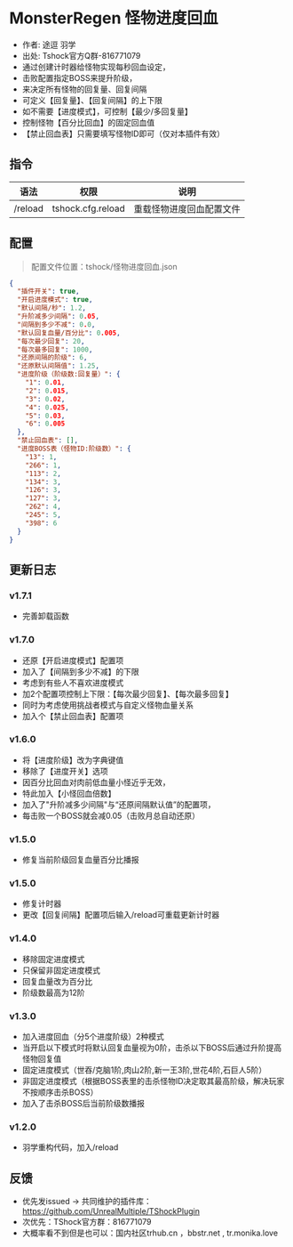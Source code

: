 # MonsterRegen 怪物进度回血
- 作者: 途逗 羽学
- 出处: Tshock官方Q群-816771079
- 通过创建计时器给怪物实现每秒回血设定，
- 击败配置指定BOSS来提升阶级，
- 来决定所有怪物的回复量、回复间隔
- 可定义【回复量】、【回复间隔】的上下限
- 如不需要【进度模式】，可控制【最少/多回复量】
- 控制怪物【百分比回血】的固定回血值
- 【禁止回血表】只需要填写怪物ID即可（仅对本插件有效）


## 指令

| 语法      |        权限         |      说明      |
|---------|:-----------------:|:------------:|
| /reload | tshock.cfg.reload | 重载怪物进度回血配置文件 |

## 配置
> 配置文件位置：tshock/怪物进度回血.json
```json
{
  "插件开关": true,
  "开启进度模式": true,
  "默认间隔/秒": 1.2,
  "升阶减多少间隔": 0.05,
  "间隔到多少不减": 0.0,
  "默认回复血量/百分比": 0.005,
  "每次最少回复": 20,
  "每次最多回复": 1000,
  "还原间隔的阶级": 6,
  "还原默认间隔值": 1.25,
  "进度阶级（阶级数:回复量）": {
    "1": 0.01,
    "2": 0.015,
    "3": 0.02,
    "4": 0.025,
    "5": 0.03,
    "6": 0.005
  },
  "禁止回血表": [],
  "进度BOSS表（怪物ID:阶级数）": {
    "13": 1,
    "266": 1,
    "113": 2,
    "134": 3,
    "126": 3,
    "127": 3,
    "262": 4,
    "245": 5,
    "398": 6
  }
}
```

## 更新日志

### v1.7.1
- 完善卸载函数

### v1.7.0
- 还原【开启进度模式】配置项
- 加入了【间隔到多少不减】的下限
- 考虑到有些人不喜欢进度模式
- 加2个配置项控制上下限：【每次最少回复】、【每次最多回复】
- 同时为考虑使用挑战者模式与自定义怪物血量关系
- 加入个【禁止回血表】配置项

### v1.6.0
- 将【进度阶级】改为字典键值
- 移除了【进度开关】选项
- 因百分比回血对肉前低血量小怪近乎无效，
- 特此加入【小怪回血倍数】
- 加入了"升阶减多少间隔"与“还原间隔默认值”的配置项，
- 每击败一个BOSS就会减0.05（击败月总自动还原）

### v1.5.0
- 修复当前阶级回复血量百分比播报

### v1.5.0
- 修复计时器
- 更改【回复间隔】配置项后输入/reload可重载更新计时器

### v1.4.0
- 移除固定进度模式
- 只保留非固定进度模式
- 回复血量改为百分比
- 阶级数最高为12阶

### v1.3.0
- 加入进度回血（分5个进度阶级）2种模式
- 当开启以下模式时将默认回复血量视为0阶，击杀以下BOSS后通过升阶提高怪物回复值
- 固定进度模式（世吞/克脑1阶,肉山2阶,新一王3阶,世花4阶,石巨人5阶）
- 非固定进度模式（根据BOSS表里的击杀怪物ID决定取其最高阶级，解决玩家不按顺序击杀BOSS）
- 加入了击杀BOSS后当前阶级数播报

### v1.2.0
- 羽学重构代码，加入/reload

## 反馈
- 优先发issued -> 共同维护的插件库：https://github.com/UnrealMultiple/TShockPlugin
- 次优先：TShock官方群：816771079
- 大概率看不到但是也可以：国内社区trhub.cn ，bbstr.net , tr.monika.love
